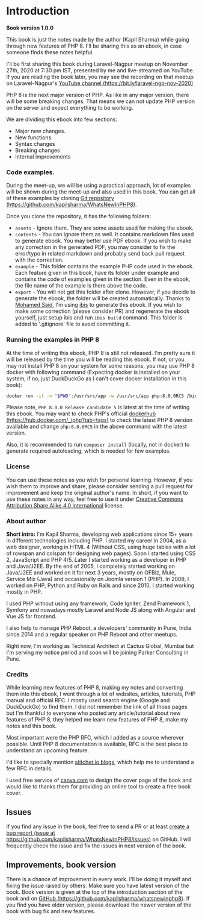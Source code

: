 # Introduction

**Book version 1.0.0**

This book is just the notes made by the author (Kapil Sharma) while going through new features of PHP 8. I'll be sharing this as an ebook, in case someone finds these notes helpful.

I'll be first sharing this book during Laravel-Nagpur meetup on November 27th, 2020 at 7:30 pm IST, presented by me and live-streamed on YouTube. If you are reading the book later, you may see the recording on that meetup on Laravel-Nagpur's [YouTube channel (https://bit.ly/laravel-ngp-nov-2020)](https://bit.ly/laravel-ngp-nov-2020)

PHP 8 is the next major version of PHP. As like in any major version, there will be some breaking changes. That means we can not update PHP version on the server and expect everything to be working.

We are dividing this ebook into few sections:

- Major new changes.
- New functions.
- Syntax changes
- Breaking changes
- Internal improvements

### Code examples.

During the meet-up, we will be using a practical approach, lot of examples will be shown during the meet-up and also used in this book. You can get all of these examples by cloning [Git repository (https://github.com/kapilsharma/WhatsNewInPHP8)](https://github.com/kapilsharma/WhatsNewInPHP8).

Once you clone the repository, it has the following folders:

- `assets` - Ignore them. They are some assets used for making the ebook.
- `contents` - You can ignore them as well. It contains markdown files used to generate ebook. You may better use PDF ebook. If you wish to make any correction in the generated PDF, you may consider to fix the error/typo in related markdown and probably send back pull request with the correction.
- `example` - This folder contains the example PHP code used in the ebook. Each feature given in this book, have its folder under example and contains the code of examples given in the section. Even in the ebook, the file name of the example is there above the code.
- `export` - You will not get this folder after clone. However, if you decide to generate the ebook, the folder will be created automatically. Thanks to [Mohamed Said](https://twitter.com/themsaid), I'm using [ibis](https://github.com/themsaid/ibis) to generate this ebook. If you wish to make some correction (please consider PR) and regenerate the ebook yourself, just setup ibis and run `ibis build` command. This folder is added to '.gitignore' file to avoid committing it.

### Running the examples in PHP 8

At the time of writing this ebook, PHP 8 is still not released. I'm pretty sure it will be released by the time you will be reading this ebook. If not, or you may not install PHP 8 on your system for some reasons, you may use PHP 8 docker with following command (Expecting docker is installed on your system, if no, just DuckDuckGo as I can't cover docker installation in this book):

```bash
docker run -it -v "$PWD":/usr/src/app -w /usr/src/app php:8.0.0RC5 /bin/bash
```

Please note, `PHP 8.0.0 Release candidate 5` is latest at the time of writing this ebook. You may want to check PHP's official [dockerhub (https://hub.docker.com/_/php?tab=tags)](https://hub.docker.com/_/php?tab=tags) to check the latest PHP 8 version available and change `php:8.0.0RC5` in the above command with the latest version.

Also, it is recommended to run `composer install` (locally, not in docker) to generate required autoloading, which is needed for few examples.

### License

You can use these notes as you wish for personal learning. However, if you wish them to improve and share, please consider sending a pull request for improvement and keep the original author's name. In short, if you want to use these notes in any way, feel free to use it under [Creative Commons Attribution Share Alike 4.0 International](https://creativecommons.org/licenses/by-sa/4.0/) license.

### About author

**Short intro:** I'm Kapil Sharma, developing web applications since 15+ years in different technologies including PHP. I started my career in 2004, as a web designer, working in HTML 4 (Without CSS, using huge tables with a lot of rowspan and colspan for designing web pages). Soon I started using CSS 2, JavaScript and PHP 4/5. Later I started working as a developer in PHP and Java/J2EE. By the end of 2005, I completely started working on Java/J2EE and worked on it for next 3 years, mostly on OFBiz, Mule, Service Mix (Java) and occasionally on Joomla version 1 (PHP). In 2009, I worked on PHP, Python and Ruby on Rails and since 2010, I started working mostly in PHP.

I used PHP without using any framework, Code Igniter, Zend Framework 1, Symfony and nowadays mostly Laravel and Node JS along with Angular and Vue JS for frontend.

I also help to manage PHP Reboot, a developers' community in Pune, India since 2014 and a regular speaker on PHP Reboot and other meetups.

Right now, I'm working as Technical Architect at Cactus Global, Mumbai but I'm serving my notice period and soon will be joining Parker Consulting in Pune.

### Credits

While learning new features of PHP 8, making my notes and converting them into this ebook, I went through a lot of websites, articles, tutorials, PHP manual and official RFC. I mostly used search engine (Google and DuckDuckGo) to find them. I did not remember the link of all those pages but I'm thankful to everyone who posted any article/tutorial about new features of PHP 8, they helped me learn new features of PHP 8, make my notes and this book.

Most important were the PHP RFC, which I added as a source wherever possible. Until PHP 8 documentation is available, RFC is the best place to understand an upcoming feature.

I'd like to specially mention [stitcher.io blogs](https://stitcher.io/blog/page-1), which help me to understand a few RFC in details.

I used free service of [canva.com](https://www.canva.com) to design the cover page of the book and would like to thanks them for providing an online tool to create a free book cover.

## Issues

If you find any issue in the book, feel free to send a PR or at least [create a bug report (issue at https://github.com/kapilsharma/WhatsNewInPHP8/issues)](https://github.com/kapilsharma/WhatsNewInPHP8/issues) on GitHub. I will frequently check the issue and fix the issues in next version of the book.

## Improvements, book version

There is a chance of improvement in every work. I'll be doing it myself and fixing the issue raised by others. Make sure you have latest version of the book. Book version is given at the top of the introduction section of the book and on [GitHub (https://github.com/kapilsharma/whatsnewinphp8)](https://github.com/kapilsharma/whatsnewinphp8). If you find you have older version, please download the newer version of the book with bug fix and new features.

